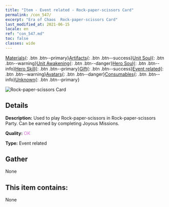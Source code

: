 ```yaml
---
title: "Item - Event related - Rock-paper-scissors Card"
permalink: /con_547/
excerpt: "Era of Chaos  Rock-paper-scissors Card"
last_modified_at: 2021-06-15
locale: en
ref: "con_547.md"
toc: false
classes: wide
---
```

 [Materials](/Items/){: .btn .btn--primary}[Artifacts](/Items/Artifacts/){: .btn .btn--success}[Unit Soul](/Items/UnitSoul/){: .btn .btn--warning}[Unit Awakening](/Items/UnitAwakening/){: .btn .btn--danger}[Hero Soul](/Items/HeroSoul/){: .btn .btn--info}[Hero Skill](/Items/HeroSkill/){: .btn .btn--primary}[Gift](/Items/Gift/){: .btn .btn--success}[Event related](/Items/Events/){: .btn .btn--warning}[Avatars](/Items/Avatars/){: .btn .btn--danger}[Consumables](/Items/Consumables/){: .btn .btn--info}[Unknown](/Items/Unknown/){: .btn .btn--primary}

 ![Rock-paper-scissors Card](/images/t/i_10033.png)

## Details
 **Description:** Used to play Rock-paper-scissors in Rock-paper-scissors Party. Can be earned by completing Joyous Missions.

 **Quality:** <span style="color: #DA70D6">OK</span>

 **Type:** Event related

## Gather

  None

## This item contains:

  None

